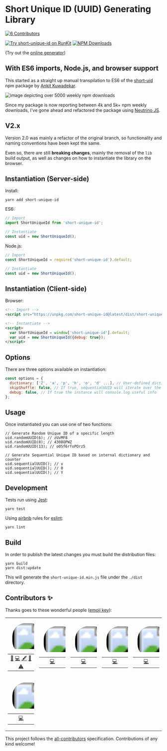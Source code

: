 # Short Unique ID (UUID) Generating Library
<!-- ALL-CONTRIBUTORS-BADGE:START - Do not remove or modify this section -->
[![6 Contributors](https://img.shields.io/badge/all_contributors-6-purple.svg?style=flat-square)](#contributors)
<!-- ALL-CONTRIBUTORS-BADGE:END -->

[![Try short-unique-id on RunKit](https://badge.runkitcdn.com/short-unique-id.svg)](https://npm.runkit.com/short-unique-id)
[![NPM Downloads](https://img.shields.io/npm/dt/short-unique-id.svg?maxAge=2592000)](https://npmjs.com/package/short-unique-id)

(Try out the <a target="_blank" href="https://jeanlescure.github.io/short-unique-id/">online generator</a>)

## With ES6 imports, Node.js, and browser support

This started as a straight up manual transpilation to ES6 of the [short-uid](https://github.com/serendipious/nodejs-short-uid) npm package by [Ankit Kuwadekar](https://github.com/serendipious/).

![image depicting over 5000 weekly npm downloads](https://raw.githubusercontent.com/jeanlescure/short-unique-id/master/assets/weekly-downloads.png)

Since my package is now reporting between 4k and 5k+ npm weekly downloads, I've gone ahead and refactored the package using [Neutrino JS](https://neutrinojs.org/).

## V2.x

Version 2.0 was mainly a refactor of the original branch, so functionality and naming conventions have been kept the same.

Even so, there are still **breaking changes**, mainly the removal of the `lib` build output, as well as changes on how to instantiate the library on the browser.

## Instantiation (Server-side)

Install:

```
yarn add short-unique-id
```

ES6:

```javascript
// Import
import ShortUniqueId from 'short-unique-id';

// Instantiate
const uid = new ShortUniqueId();
```

Node.js:

```javascript
// Import
const ShortUniqueId = require('short-unique-id').default;

// Instantiate
const uid = new ShortUniqueId();
```

## Instantiation (Client-side)

Browser:

```html
<!-- Import -->
<script src="https://unpkg.com/short-unique-id@latest/dist/short-unique-id.min.js"></script>

<!-- Instantiate -->
<script>
  var ShortUniqueId = window['short-unique-id'].default;
  var uid = new ShortUniqueId({debug: true});
</script>
```

## Options

There are three options available on instantiation:

```javascript
const options = {
  dictionary: ['Z', 'a', 'p', 'h', 'o', 'd' ...], // User-defined dictionary
  skipShuffle: false, // If true, sequentialUUID will iterate over the dictionary in the given order
  debug: false, // If true the instance will console.log useful info
};
```

## Usage

Once instantiated you can use one of two functions:

```
// Generate Random Unique ID of a specific length
uid.randomUUID(6); // zUvMF8
uid.randomUUID(8); // 4308OPWZ
uid.randomUUID(13); // o0Sf6rfoPOrz5

// Generate Sequential Unique ID based on internal dictionary and counter
uid.sequentialUUID(); // v
uid.sequentialUUID(); // 0
uid.sequentialUUID(); // Y
```

## Development

Tests run using [Jest](https://jestjs.io/):

```
yarn test
```

Using [airbnb](https://github.com/airbnb/javascript/tree/master/packages/eslint-config-airbnb-base) rules for [eslint](https://github.com/eslint/eslint):

```
yarn lint
```

## Build

In order to publish the latest changes you must build the distribution files:

```
yarn build
yarn dist:update
```

This will generate the `short-unique-id.min.js` file under the `./dist` directory.

## Contributors ✨

Thanks goes to these wonderful people ([emoji key](https://allcontributors.org/docs/en/emoji-key)):

<!-- ALL-CONTRIBUTORS-LIST:START - Do not remove or modify this section -->
<!-- prettier-ignore-start -->
<!-- markdownlint-disable -->
<table>
  <tr>
    <td align="center"><a href="https://jeanlescure.cr"><svg xmlns="http://www.w3.org/2000/svg" xmlns:xlink="http://www.w3.org/1999/xlink" width="130" height="150"><defs><rect id="rect" width="100" height="100" x="15" y="15" rx="50%"/><clipPath id="clip"><use xlink:href="#rect"/></clipPath></defs><use xlink:href="#rect"/><image xlink:href="https://avatars2.githubusercontent.com/u/3330339?v=4" width="100" height="100" x="15" y="15" clip-path="url(#clip)"/><text x="15" y="130" textLength="100" lengthAdjust="spacingAndGlyphs" style="font: bold 88% sans-serif; fill: #5E40B8;">Jean Lescure</text></svg></a><table><tbody><tr><td width="150" align="center"><a href="#maintenance-jeanlescure" title="Maintenance">🚧</a> <a href="https://github.com/jeanlescure/short-unique-id/commits?author=jeanlescure" title="Code">💻</a> <a href="#content-jeanlescure" title="Content">🖋</a> <a href="https://github.com/jeanlescure/short-unique-id/commits?author=jeanlescure" title="Documentation">📖</a> <a href="https://github.com/jeanlescure/short-unique-id/commits?author=jeanlescure" title="Tests">⚠️</a></td></tr></tbody></table></td>
    <td align="center"><a href="https://twitter.com/jeffturcotte"><svg xmlns="http://www.w3.org/2000/svg" xmlns:xlink="http://www.w3.org/1999/xlink" width="130" height="150"><defs><rect id="rect" width="100" height="100" x="15" y="15" rx="50%"/><clipPath id="clip"><use xlink:href="#rect"/></clipPath></defs><use xlink:href="#rect"/><image xlink:href="https://avatars0.githubusercontent.com/u/65089?v=4" width="100" height="100" x="15" y="15" clip-path="url(#clip)"/><text x="15" y="130" textLength="100" lengthAdjust="spacingAndGlyphs" style="font: bold 88% sans-serif; fill: #5E40B8;">Jeff Turcotte</text></svg></a><table><tbody><tr><td width="150" align="center"><a href="https://github.com/jeanlescure/short-unique-id/commits?author=jeffturcotte" title="Code">💻</a></td></tr></tbody></table></td>
    <td align="center"><a href="https://github.com/neversun"><svg xmlns="http://www.w3.org/2000/svg" xmlns:xlink="http://www.w3.org/1999/xlink" width="130" height="150"><defs><rect id="rect" width="100" height="100" x="15" y="15" rx="50%"/><clipPath id="clip"><use xlink:href="#rect"/></clipPath></defs><use xlink:href="#rect"/><image xlink:href="https://avatars1.githubusercontent.com/u/9157500?v=4" width="100" height="100" x="15" y="15" clip-path="url(#clip)"/><text x="15" y="130" textLength="100" lengthAdjust="spacingAndGlyphs" style="font: bold 88% sans-serif; fill: #5E40B8;">Robert Scheinpflug</text></svg></a><table><tbody><tr><td width="150" align="center"><a href="https://github.com/jeanlescure/short-unique-id/commits?author=neversun" title="Code">💻</a></td></tr></tbody></table></td>
    <td align="center"><a href="https://github.com/serendipious"><svg xmlns="http://www.w3.org/2000/svg" xmlns:xlink="http://www.w3.org/1999/xlink" width="130" height="150"><defs><rect id="rect" width="100" height="100" x="15" y="15" rx="50%"/><clipPath id="clip"><use xlink:href="#rect"/></clipPath></defs><use xlink:href="#rect"/><image xlink:href="https://avatars1.githubusercontent.com/u/909781?v=4" width="100" height="100" x="15" y="15" clip-path="url(#clip)"/><text x="15" y="130" textLength="100" lengthAdjust="spacingAndGlyphs" style="font: bold 88% sans-serif; fill: #5E40B8;">Ankit Kuwadekar</text></svg></a><table><tbody><tr><td width="150" align="center"><a href="https://github.com/jeanlescure/short-unique-id/commits?author=serendipious" title="Code">💻</a></td></tr></tbody></table></td>
    <td align="center"><a href="https://dianalu.design"><svg xmlns="http://www.w3.org/2000/svg" xmlns:xlink="http://www.w3.org/1999/xlink" width="130" height="150"><defs><rect id="rect" width="100" height="100" x="15" y="15" rx="50%"/><clipPath id="clip"><use xlink:href="#rect"/></clipPath></defs><use xlink:href="#rect"/><image xlink:href="https://avatars2.githubusercontent.com/u/1036995?v=4" width="100" height="100" x="15" y="15" clip-path="url(#clip)"/><text x="15" y="130" textLength="100" lengthAdjust="spacingAndGlyphs" style="font: bold 88% sans-serif; fill: #5E40B8;">Diana Lescure</text></svg></a><table><tbody><tr><td width="150" align="center"><a href="https://github.com/jeanlescure/short-unique-id/commits?author=DiLescure" title="Code">💻</a></td></tr></tbody></table></td>
  </tr>
  <tr>
    <td align="center"><a href="https://github.com/EmerLM"><svg xmlns="http://www.w3.org/2000/svg" xmlns:xlink="http://www.w3.org/1999/xlink" width="130" height="150"><defs><rect id="rect" width="100" height="100" x="15" y="15" rx="50%"/><clipPath id="clip"><use xlink:href="#rect"/></clipPath></defs><use xlink:href="#rect"/><image xlink:href="https://avatars2.githubusercontent.com/u/64379301?v=4" width="100" height="100" x="15" y="15" clip-path="url(#clip)"/><text x="15" y="130" textLength="100" lengthAdjust="spacingAndGlyphs" style="font: bold 88% sans-serif; fill: #5E40B8;">EmerLM</text></svg></a><table><tbody><tr><td width="150" align="center"><a href="https://github.com/jeanlescure/short-unique-id/commits?author=EmerLM" title="Code">💻</a></td></tr></tbody></table></td>
  </tr>
</table>

<!-- markdownlint-enable -->
<!-- prettier-ignore-end -->
<!-- ALL-CONTRIBUTORS-LIST:END -->

This project follows the [all-contributors](https://github.com/all-contributors/all-contributors) specification. Contributions of any kind welcome!

